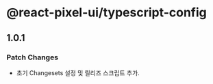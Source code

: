 # @react-pixel-ui/typescript-config

## 1.0.1

### Patch Changes

- 초기 Changesets 설정 및 릴리즈 스크립트 추가.
